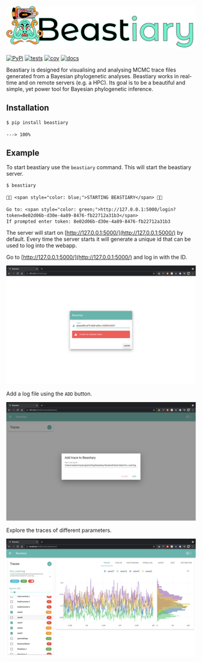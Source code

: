 ![beastiary logo](images/logo.png)


[![PyPi](https://img.shields.io/pypi/v/beastiary.svg)](https://pypi.org/project/beastiary/)
[![tests](https://github.com/Wytamma/beastiary/actions/workflows/test.yml/badge.svg)](https://github.com/Wytamma/beastiary/actions/workflows/test.yml)
[![cov](https://codecov.io/gh/Wytamma/beastiary/branch/master/graph/badge.svg)](https://codecov.io/gh/Wytamma/beastiary)
[![docs](https://github.com/Wytamma/beastiary/actions/workflows/docs.yml/badge.svg)](https://beastiary.wytamma.com/)

Beastiary is designed for visualising and analysing MCMC trace files generated from a Bayesian phylogenetic analyses. Beastiary works in real-time and on remote servers (e.g. a HPC). Its goal is to be a beautiful and simple, yet power tool for Bayesian phylogenetic inference.

## Installation

<div class="termy">

```console
$ pip install beastiary

---> 100%
```

</div>

## Example
To start beastiary use the `beastiary` command. This will start the beastiary server. 

<div class="termy">

```console
$ beastiary

🐙🐁 <span style="color: blue;">STARTING BEASTIARY</span> 🐁🐙

Go to: <span style="color: green;">http://127.0.0.1:5000/login?token=8e02d06b-d30e-4a89-8476-fb22712a31b3</span>
If prompted enter token: 8e02d06b-d30e-4a89-8476-fb22712a31b3
```

</div>

The server will start on [http://127.0.0.1:5000/](http://127.0.0.1:5000/) by default. Every time the server starts it will generate a unique id that can be used to log into the webapp. 

Go to [http://127.0.0.1:5000/](http://127.0.0.1:5000/) and log in with the ID. 

![](images/login_screen_shot.png)

Add a log file using the `ADD` button. 

![](images/add_screen_shot.png)

Explore the traces of different parameters. 

![](images/screen_shot.png)
